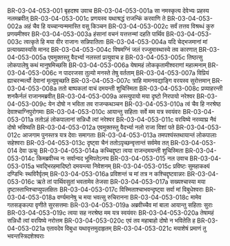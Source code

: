 BR-03-04-053-001	बृहदश्व उवाच
BR-03-04-053-001a	सा नमस्कृत्य देवेभ्यः प्रहस्य नलमब्रवीत्
BR-03-04-053-001c	प्रणयस्व यथाश्रद्धं राजन्किं करवाणि ते
BR-03-04-053-002a	अहं चैव हि यच्चान्यन्ममास्ति वसु किञ्चन
BR-03-04-053-002c	सर्वं तत्तव विश्रब्धं कुरु प्रणयमीश्वर
BR-03-04-053-003a	हंसानां वचनं यत्तत्तन्मां दहति पार्थिव
BR-03-04-053-003c	त्वत्कृते हि मया वीर राजानः सन्निपातिताः
BR-03-04-053-004a	यदि चेद्भजमानां मां प्रत्याख्यास्यसि मानद
BR-03-04-053-004c	विषमग्निं जलं रज्जुमास्थास्ये तव कारणात्
BR-03-04-053-005a	एवमुक्तस्तु वैदर्भ्या नलस्तां प्रत्युवाच ह
BR-03-04-053-005c	तिष्ठत्सु लोकपालेषु कथं मानुषमिच्छसि
BR-03-04-053-006a	येषामहं लोककृतामीश्वराणां महात्मनाम्
BR-03-04-053-006c	न पादरजसा तुल्यो मनस्ते तेषु वर्तताम्
BR-03-04-053-007a	विप्रियं ह्याचरन्मर्त्यो देवानां मृत्युमृच्छति
BR-03-04-053-007c	त्राहि मामनवद्याङ्गि वरयस्व सुरोत्तमान्
BR-03-04-053-008a	ततो बाष्पकलां वाचं दमयन्ती शुचिस्मिता
BR-03-04-053-008c	प्रव्याहरन्ती शनकैर्नलं राजानमब्रवीत्
BR-03-04-053-009a	अस्त्युपायो मया दृष्टो निरपायो नरेश्वर
BR-03-04-053-009c	येन दोषो न भविता तव राजन्कथञ्चन
BR-03-04-053-010a	त्वं चैव हि नरश्रेष्ठ देवाश्चाग्निपुरोगमाः
BR-03-04-053-010c	आयान्तु सहिताः सर्वे मम यत्र स्वयंवरः
BR-03-04-053-011a	ततोऽहं लोकपालानां सन्निधौ त्वां नरेश्वर
BR-03-04-053-011c	वरयिष्ये नरव्याघ्र नैवं दोषो भविष्यति
BR-03-04-053-012a	एवमुक्तस्तु वैदर्भ्या नलो राजा विशां पते
BR-03-04-053-012c	आजगाम पुनस्तत्र यत्र देवाः समागताः
BR-03-04-053-013a	तमपश्यंस्तथायान्तं लोकपालाः सहेश्वराः
BR-03-04-053-013c	दृष्ट्वा चैनं ततोऽपृच्छन्वृत्तान्तं सर्वमेव तत्
BR-03-04-053-014	देवा ऊचुः
BR-03-04-053-014a	कच्चिद्दृष्टा त्वया राजन्दमयन्ती शुचिस्मिता
BR-03-04-053-014c	किमब्रवीच्च नः सर्वान्वद भूमिपतेऽनघ
BR-03-04-053-015	नल उवाच
BR-03-04-053-015a	भवद्भिरहमादिष्टो दमयन्त्या निवेशनम्
BR-03-04-053-015c	प्रविष्टः सुमहाकक्ष्यं दण्डिभिः स्थविरैर्वृतम्
BR-03-04-053-016a	प्रविशन्तं च मां तत्र न कश्चिद्दृष्टवान्नरः
BR-03-04-053-016c	ऋते तां पार्थिवसुतां भवतामेव तेजसा
BR-03-04-053-017a	सख्यश्चास्या मया दृष्टास्ताभिश्चाप्युपलक्षितः
BR-03-04-053-017c	विस्मिताश्चाभवन्दृष्ट्वा सर्वा मां विबुधेश्वराः
BR-03-04-053-018a	वर्ण्यमानेषु च मया भवत्सु रुचिरानना
BR-03-04-053-018c	मामेव गतसङ्कल्पा वृणीते सुरसत्तमाः
BR-03-04-053-019a	अब्रवीच्चैव मां बाला आयान्तु सहिताः सुराः
BR-03-04-053-019c	त्वया सह नरश्रेष्ठ मम यत्र स्वयंवरः
BR-03-04-053-020a	तेषामहं सन्निधौ त्वां वरयिष्ये नरोत्तम
BR-03-04-053-020c	एवं तव महाबाहो दोषो न भवितेति ह
BR-03-04-053-021a	एतावदेव विबुधा यथावृत्तमुदाहृतम्
BR-03-04-053-021c	मयाशेषं प्रमाणं तु भवन्तस्त्रिदशेश्वराः
